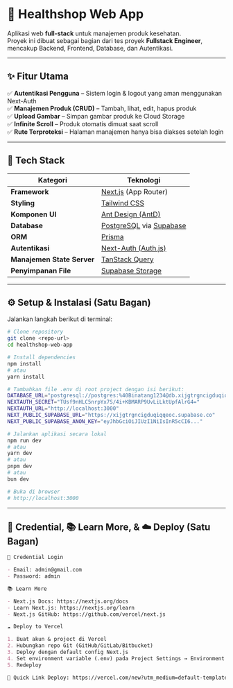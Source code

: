 # 🏥 Healthshop Web App

Aplikasi web **full-stack** untuk manajemen produk kesehatan.  
Proyek ini dibuat sebagai bagian dari tes proyek **Fullstack Engineer**, mencakup Backend, Frontend, Database, dan Autentikasi.

---

## ✨ Fitur Utama

✅ **Autentikasi Pengguna** – Sistem login & logout yang aman menggunakan Next-Auth  
✅ **Manajemen Produk (CRUD)** – Tambah, lihat, edit, hapus produk  
✅ **Upload Gambar** – Simpan gambar produk ke Cloud Storage  
✅ **Infinite Scroll** – Produk otomatis dimuat saat scroll  
✅ **Rute Terproteksi** – Halaman manajemen hanya bisa diakses setelah login

---

## 🚀 Tech Stack

| Kategori                   | Teknologi                                                                       |
| -------------------------- | ------------------------------------------------------------------------------- |
| **Framework**              | [Next.js](https://nextjs.org/) (App Router)                                     |
| **Styling**                | [Tailwind CSS](https://tailwindcss.com/)                                        |
| **Komponen UI**            | [Ant Design (AntD)](https://ant.design/)                                        |
| **Database**               | [PostgreSQL](https://www.postgresql.org/) via [Supabase](https://supabase.com/) |
| **ORM**                    | [Prisma](https://www.prisma.io/)                                                |
| **Autentikasi**            | [Next-Auth (Auth.js)](https://next-auth.js.org/)                                |
| **Manajemen State Server** | [TanStack Query](https://tanstack.com/query/latest)                             |
| **Penyimpanan File**       | [Supabase Storage](https://supabase.com/storage)                                |

---

## ⚙️ Setup & Instalasi (Satu Bagan)

Jalankan langkah berikut di terminal:

```bash
# Clone repository
git clone <repo-url>
cd healthshop-web-app

# Install dependencies
npm install
# atau
yarn install

# Tambahkan file .env di root project dengan isi berikut:
DATABASE_URL="postgresql://postgres:%40Binatang1234@db.xijgtrgncigduqiqqeoc.supabase.co:5432/postgres?pgbouncer=true"
NEXTAUTH_SECRET="TUsf9nHLC5nrpYx7S/4i+KBMARP9UvLiLktUpfAlrG4="
NEXTAUTH_URL="http://localhost:3000"
NEXT_PUBLIC_SUPABASE_URL="https://xijgtrgncigduqiqqeoc.supabase.co"
NEXT_PUBLIC_SUPABASE_ANON_KEY="eyJhbGciOiJIUzI1NiIsInR5cCI6..."

# Jalankan aplikasi secara lokal
npm run dev
# atau
yarn dev
# atau
pnpm dev
# atau
bun dev

# Buka di browser
# http://localhost:3000
```

---

## 🔎 Credential, 📚 Learn More, & ☁️ Deploy (Satu Bagan)

```md
🔑 Credential Login

- Email: admin@gmail.com
- Password: admin

📚 Learn More

- Next.js Docs: https://nextjs.org/docs
- Learn Next.js: https://nextjs.org/learn
- Next.js GitHub: https://github.com/vercel/next.js

☁️ Deploy to Vercel

1. Buat akun & project di Vercel
2. Hubungkan repo Git (GitHub/GitLab/Bitbucket)
3. Deploy dengan default config Next.js
4. Set environment variable (.env) pada Project Settings → Environment Variables
5. Redeploy

🔗 Quick Link Deploy: https://vercel.com/new?utm_medium=default-template&filter=next.js&utm_source=create-next-app&utm_campaign=create-next-app-readme
```
